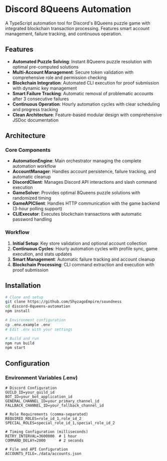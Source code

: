 # Discord 8Queens Automation

A TypeScript automation tool for Discord's 8Queens puzzle game with integrated blockchain transaction processing. Features smart account management, failure tracking, and continuous operation.

## Features

- **Automated Puzzle Solving**: Instant 8Queens puzzle resolution with optimal pre-computed solutions
- **Multi-Account Management**: Secure token validation with comprehensive role and permission checking
- **Blockchain Integration**: Automated CLI execution for proof submission with dynamic key management
- **Smart Failure Tracking**: Automatic removal of problematic accounts after 3 consecutive failures
- **Continuous Operation**: Hourly automation cycles with clear scheduling and progress tracking
- **Clean Architecture**: Feature-based modular design with comprehensive JSDoc documentation

## Architecture

### Core Components

- **AutomationEngine**: Main orchestrator managing the complete automation workflow
- **AccountManager**: Handles account persistence, failure tracking, and automatic cleanup
- **DiscordClient**: Manages Discord API interactions and slash command execution
- **GameSolver**: Provides optimal 8Queens puzzle solutions with randomized timing
- **GameAPIClient**: Handles HTTP communication with the game backend (3-hour polling support)
- **CLIExecutor**: Executes blockchain transactions with automatic password handling

### Workflow

1. **Initial Setup**: Key store validation and optional account collection
2. **Continuous Cycles**: Hourly automation cycles with profile sync, game execution, and stats updates
3. **Smart Management**: Automatic failure tracking and account cleanup
4. **Blockchain Processing**: CLI command extraction and execution with proof submission

## Installation

```bash
# Clone and setup
git clone https://github.com/ShyzagoEmpire/soundness
cd discord-8queens-automation
npm install

# Environment configuration
cp .env.example .env
# Edit .env with your settings

# Build and run
npm run build
npm start
```

## Configuration

### Environment Variables (.env)

```env
# Discord Configuration
GUILD_ID=your_guild_id
BOT_ID=your_bot_application_id
GENERAL_CHANNEL_ID=your_primary_channel_id
FALLBACK_CHANNEL_ID=your_fallback_channel_id

# Role Requirements (comma-separated)
REQUIRED_ROLES=role_id_1,role_id_2
SPECIAL_ROLES=special_role_id_1,special_role_id_2

# Timing Configuration (milliseconds)
RETRY_INTERVAL=3600000  # 1 hour
COMMAND_DELAY=2000      # 2 seconds

# File and API Configuration
ACCOUNTS_FILE=./data/accounts.json